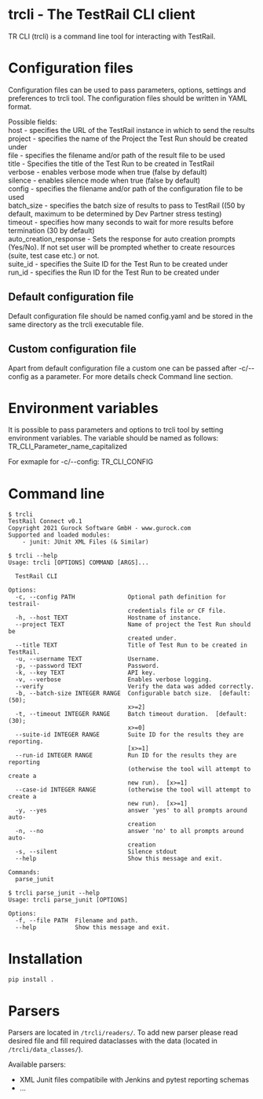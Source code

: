 trcli - The TestRail CLI client
================================
TR CLI (trcli) is a command line tool for interacting with TestRail.

Configuration files
===================
Configuration files can be used to pass parameters, options, settings
and preferences to trcli tool. The configuration files should be written in YAML format.

Possible fields:<br>
host - specifies the URL of the TestRail instance in which to send the results<br>
project - specifies the name of the Project the Test Run should be created under<br>
file - specifies the filename and/or path of the result file to be used<br>
title -  Specifies the title of the Test Run to be created in TestRail<br>
verbose - enables verbose mode when true (false by default)<br>
silence - enables silence mode when true (false by default)<br>
config - specifies the filename and/or path of the configuration file to be used<br>
batch_size - specifies the batch size of results to pass to TestRail ((50 by default, maximum to be determined by Dev Partner stress testing)<br>
timeout - specifies how many seconds to wait for more results before termination (30 by default)<br>
auto_creation_response - Sets the response for auto creation prompts (Yes/No). If not set user will be prompted whether to create resources (suite, test case etc.) or not.<br>
suite_id - specifies the Suite ID for the Test Run to be created under<br>
run_id - specifies the Run ID for the Test Run to be created under<br>

Default configuration file
--------------------------
Default configuration file should be named config.yaml and be stored in the same directory
as the trcli executable file.

Custom configuration file
-------------------------
Apart from default configuration file a custom one can be passed after -c/--config
as a parameter. For more details check Command line section.

Environment variables
=====================
It is possible to pass parameters and options to trcli tool by setting environment variables.
The variable should be named as follows: TR_CLI_Parameter_name_capitalized

For exmaple for -c/--config: TR_CLI_CONFIG

Command line
============
```
$ trcli
TestRail Connect v0.1
Copyright 2021 Gurock Software GmbH - www.gurock.com
Supported and loaded modules:
    - junit: JUnit XML Files (& Similar)
```

```
$ trcli --help
Usage: trcli [OPTIONS] COMMAND [ARGS]...

  TestRail CLI

Options:
  -c, --config PATH               Optional path definition for testrail-
                                  credentials file or CF file.
  -h, --host TEXT                 Hostname of instance.
  --project TEXT                  Name of project the Test Run should be
                                  created under.
  --title TEXT                    Title of Test Run to be created in TestRail.
  -u, --username TEXT             Username.
  -p, --password TEXT             Password.
  -k, --key TEXT                  API key.
  -v, --verbose                   Enables verbose logging.
  --verify                        Verify the data was added correctly.
  -b, --batch-size INTEGER RANGE  Configurable batch size.  [default: (50);
                                  x>=2]
  -t, --timeout INTEGER RANGE     Batch timeout duration.  [default: (30);
                                  x>=0]
  --suite-id INTEGER RANGE        Suite ID for the results they are reporting.
                                  [x>=1]
  --run-id INTEGER RANGE          Run ID for the results they are reporting
                                  (otherwise the tool will attempt to create a
                                  new run).  [x>=1]
  --case-id INTEGER RANGE         (otherwise the tool will attempt to create a
                                  new run).  [x>=1]
  -y, --yes                       answer 'yes' to all prompts around auto-
                                  creation
  -n, --no                        answer 'no' to all prompts around auto-
                                  creation
  -s, --silent                    Silence stdout
  --help                          Show this message and exit.

Commands:
  parse_junit
```

```
$ trcli parse_junit --help
Usage: trcli parse_junit [OPTIONS]

Options:
  -f, --file PATH  Filename and path.
  --help           Show this message and exit.
```

Installation
============
```
pip install .
```

Parsers
=======

Parsers are located in `/trcli/readers/`. To add new parser please read desired file and fill required dataclasses with the data (located in `/trcli/data_classes/`).

Available parsers:

* XML Junit files compatibile with Jenkins and pytest reporting schemas
* ...
